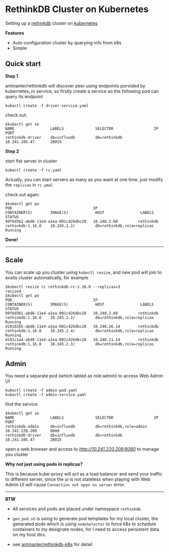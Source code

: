 RethinkDB Cluster on Kubernetes
==============================

Setting up a [rethinkdb](http://rethinkdb.com/) cluster on [kubernetes](http://kubernetes.io)

**Features**

 * Auto configuration cluster by querying info from k8s
 * Simple

Quick start
-----------

**Step 1**

antmanler/rethinkdb will discover peer using endpoints porvided by kubernetes_ro service,
so firstly create a service so the following pod can query its endpoint

```shell
kubectl create -f driver-service.yaml
```

check out:

```shell
$kubectl get se
NAME                LABELS              SELECTOR                  IP                  PORT
rethinkdb-driver    db=influxdb         db=rethinkdb              10.241.105.47       28015
```

**Step 2**

start fist server in cluster

```shell
kubectl create -f rc.yaml
```

Actually, you can start servers as many as you want at one time, just modify the `replicas` in `rc.ymal`

check out again:

```shell
$kubectl get po
POD                                    IP                  CONTAINER(S)        IMAGE(S)            HOST                LABELS                       STATUS
99f6d361-abd6-11e4-a1ea-001c426dbc28   10.240.2.68         rethinkdb           rethinkdb:1.16.0    10.245.2.2/         db=rethinkdb,role=replicas   Running
```

**Done!**


---

Scale
-----

You can scale up you cluster using `kubectl resize`, and new pod will join to exsits cluster automatically, for example


```shell
$kubectl resize rc rethinkdb-rc-1.16.0 --replicas=3
resized
$kubectl get po
POD                                    IP                  CONTAINER(S)        IMAGE(S)            HOST                LABELS                       STATUS
99f6d361-abd6-11e4-a1ea-001c426dbc28   10.240.2.68         rethinkdb           rethinkdb:1.16.0    10.245.2.2/         db=rethinkdb,role=replicas   Running
d10182b5-abd6-11e4-a1ea-001c426dbc28   10.240.26.14        rethinkdb           rethinkdb:1.16.0    10.245.2.4/         db=rethinkdb,role=replicas   Running
d101c1a4-abd6-11e4-a1ea-001c426dbc28   10.240.11.14        rethinkdb           rethinkdb:1.16.0    10.245.2.3/         db=rethinkdb,role=replicas   Running
```

Admin
-----

You need a separate pod (which labled as role:admin) to access Web Admin UI

```shell
kubectl create -f admin-pod.yaml
kubectl create -f admin-service.yaml
```

find the service

```shell
$kubectl get se
NAME                LABELS              SELECTOR                  IP                  PORT
rethinkdb-admin     db=influxdb         db=rethinkdb,role=admin   10.241.220.209      8080
rethinkdb-driver    db=influxdb         db=rethinkdb              10.241.105.47       28015
```

open a web browser and access to *http://10.241.220.209:8080* to manage you cluster

**Why not just using pods in replicas?**

This is because kube-proxy will act as a load balancer and send your traffic to different server,
since the ui is not stateless when playing with Web Admin UI will cause `Connection not open on server` error.


- - -

**BTW**

  * All services and pods are placed under namespace `rethinkdb`.

  * `gen_pod.sh` is using to generate pod templates for my local cluster,
the generated pods which is using `nodeSelector` to force k8s to schedule containers to my designate nodes, for I need to access persistent data on my host dirs.

  * see [antmanler/rethinkdb-k8s](https://github.com/antmanler/rethinkdb-k8s) for detail

